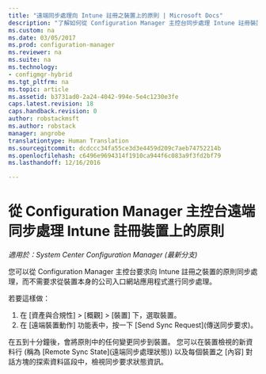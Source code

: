 ```yaml
---
title: "遠端同步處理向 Intune 註冊之裝置上的原則 | Microsoft Docs"
description: "了解如何從 Configuration Manager 主控台同步處理 Intune 註冊裝置上的原則"
ms.custom: na
ms.date: 03/05/2017
ms.prod: configuration-manager
ms.reviewer: na
ms.suite: na
ms.technology:
- configmgr-hybrid
ms.tgt_pltfrm: na
ms.topic: article
ms.assetid: b3731ad0-2a24-4042-994e-5e4c1230e3fe
caps.latest.revision: 18
caps.handback.revision: 0
author: robstackmsft
ms.author: robstack
manager: angrobe
translationtype: Human Translation
ms.sourcegitcommit: dcdccc34fa55ce3d3e4459d209c7aeb74752214b
ms.openlocfilehash: c6496e9694314f1910ca944f6c083a9f3fd2bf79
ms.lasthandoff: 12/16/2016

---
```

# <a name="remotely-synchronize-policy-on-intune-enrolled-devices-from-the-configuration-manager-console"></a>從 Configuration Manager 主控台遠端同步處理 Intune 註冊裝置上的原則

*適用於：System Center Configuration Manager (最新分支)*


您可以從 Configuration Manager 主控台要求向 Intune 註冊之裝置的原則同步處理，而不需要求從裝置本身的公司入口網站應用程式進行同步處理。 

若要這樣做：

1.    在 [資產與合規性] > [概觀] > [裝置] 下，選取裝置。
2.    在 [遠端裝置動作] 功能表中，按一下 [Send Sync Request]\(傳送同步要求)。


在五到十分鐘後，會將原則中的任何變更同步到裝置。 您可以在裝置檢視的新資料行 (稱為 [Remote Sync State]\(遠端同步處理狀態)) 以及每個裝置之 [內容] 對話方塊的探索資料區段中，檢視同步要求狀態資訊。

